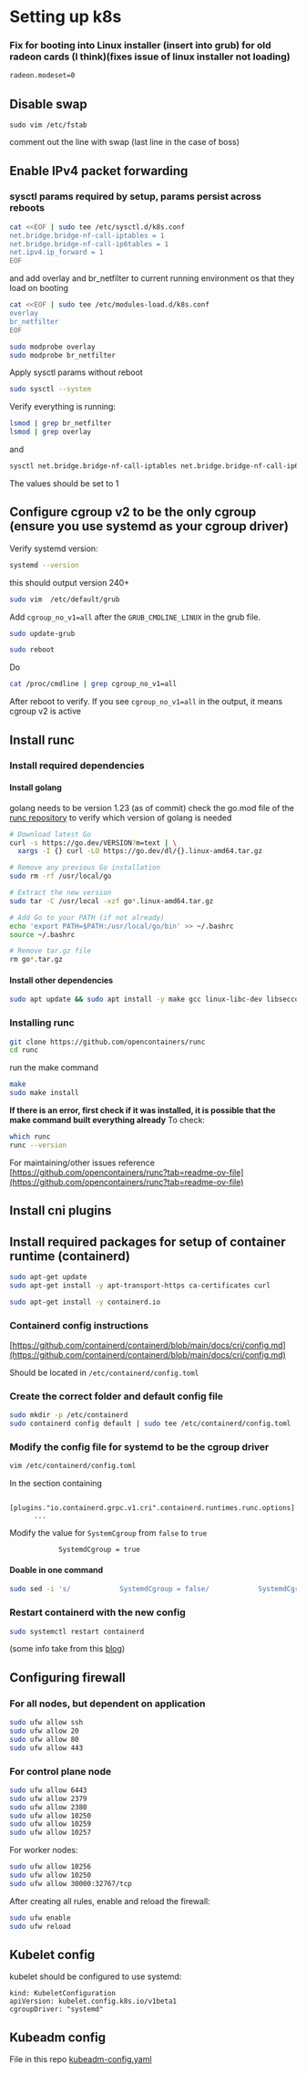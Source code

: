 # Setting up k8s

### Fix for booting into Linux installer (insert into grub) for old radeon cards (I think)(fixes issue of linux installer not loading)

```bash
radeon.modeset=0
```

## Disable swap

```
sudo vim /etc/fstab
```

comment out the line with swap (last line in the case of boss)

## Enable IPv4 packet forwarding

### sysctl params required by setup, params persist across reboots

```bash
cat <<EOF | sudo tee /etc/sysctl.d/k8s.conf
net.bridge.bridge-nf-call-iptables = 1
net.bridge.bridge-nf-call-ip6tables = 1
net.ipv4.ip_forward = 1
EOF
```

and add overlay and br_netfilter to current running environment os that they load on booting

```bash
cat <<EOF | sudo tee /etc/modules-load.d/k8s.conf
overlay
br_netfilter
EOF
```

```bash
sudo modprobe overlay
sudo modprobe br_netfilter
```

Apply sysctl params without reboot

```bash
sudo sysctl --system
```

Verify everything is running:

```bash
lsmod | grep br_netfilter
lsmod | grep overlay
```

and

```bash
sysctl net.bridge.bridge-nf-call-iptables net.bridge.bridge-nf-call-ip6tables net.ipv4.ip_forward
```

The values should be set to 1

## Configure cgroup v2 to be the only cgroup (ensure you use systemd as your cgroup driver)

Verify systemd version:

```bash
systemd --version
```

this should output version 240+

```bash
sudo vim  /etc/default/grub
```

Add `cgroup_no_v1=all` after the `GRUB_CMDLINE_LINUX` in the grub file.

```bash
sudo update-grub
```

```bash
sudo reboot
```

Do

```bash
cat /proc/cmdline | grep cgroup_no_v1=all
```

After reboot to verify. If you see `cgroup_no_v1=all` in the output, it means cgroup v2 is active

## Install runc

### Install required dependencies

#### Install golang

golang needs to be version 1.23 (as of commit) check the go.mod file of the [runc repository](https://github.com/opencontainers/runc/blob/main/go.mod) to verify which version of golang is needed

```bash
# Download latest Go
curl -s https://go.dev/VERSION?m=text | \
  xargs -I {} curl -LO https://go.dev/dl/{}.linux-amd64.tar.gz
```

```bash
# Remove any previous Go installation
sudo rm -rf /usr/local/go
```

```bash
# Extract the new version
sudo tar -C /usr/local -xzf go*.linux-amd64.tar.gz
```

```bash
# Add Go to your PATH (if not already)
echo 'export PATH=$PATH:/usr/local/go/bin' >> ~/.bashrc
source ~/.bashrc
```

```bash
# Remove tar.gz file
rm go*.tar.gz
```

#### Install other dependencies

```bash
sudo apt update && sudo apt install -y make gcc linux-libc-dev libseccomp-dev pkg-config git
```

### Installing runc

```bash
git clone https://github.com/opencontainers/runc
cd runc
```

run the make command

```bash
make
sudo make install
```

**If there is an error, first check if it was installed, it is possible that the make command built everything already**
To check:

```bash
which runc
runc --version
```

For maintaining/other issues reference [https://github.com/opencontainers/runc?tab=readme-ov-file](https://github.com/opencontainers/runc?tab=readme-ov-file)

## Install cni plugins

## Install required packages for setup of container runtime (containerd)

```bash
sudo apt-get update
sudo apt-get install -y apt-transport-https ca-certificates curl
```

```bash
sudo apt-get install -y containerd.io
```

### Containerd config instructions

 [https://github.com/containerd/containerd/blob/main/docs/cri/config.md](https://github.com/containerd/containerd/blob/main/docs/cri/config.md)

Should be located in `/etc/containerd/config.toml`

### Create the correct folder and default config file

```bash
sudo mkdir -p /etc/containerd
sudo containerd config default | sudo tee /etc/containerd/config.toml
```

### Modify the config file for systemd to be the cgroup driver

```bash
vim /etc/containerd/config.toml
```

In the section containing

```
      [plugins."io.containerd.grpc.v1.cri".containerd.runtimes.runc.options]
      ...
```

Modify the value for `SystemCgroup` from `false` to `true`

```
            SystemdCgroup = true
```

#### Doable in one command

```bash
sudo sed -i 's/            SystemdCgroup = false/            SystemdCgroup = true/' /etc/containerd/config.toml
```

### Restart containerd with the new config

```bash
sudo systemctl restart containerd
```

(some info take from this [blog](https://www.nocentino.com/posts/2021-12-27-installing-and-configuring-containerd-as-a-kubernetes-container-runtime/))

## Configuring firewall

### For all nodes, but dependent on application

```bash
sudo ufw allow ssh
sudo ufw allow 20
sudo ufw allow 80
sudo ufw allow 443
```

### For control plane node

```bash
sudo ufw allow 6443
sudo ufw allow 2379
sudo ufw allow 2380
sudo ufw allow 10250
sudo ufw allow 10259
sudo ufw allow 10257
```

For worker nodes:

```bash
sudo ufw allow 10256
sudo ufw allow 10250
sudo ufw allow 30000:32767/tcp
```

After creating all rules, enable and reload the firewall:

```bash
sudo ufw enable
sudo ufw reload
```

## Kubelet config

kubelet should be configured to use systemd:

```
kind: KubeletConfiguration
apiVersion: kubelet.config.k8s.io/v1beta1
cgroupDriver: "systemd"
```

## Kubeadm config

File in this repo [kubeadm-config.yaml](./kubeadm-config.yaml)
